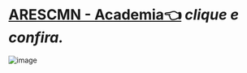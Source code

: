 # [ARESCMN - Academia👈](https://www.marinha.mil.br/cmn/academia-arescmn) *clique e confira.*


![image](https://user-images.githubusercontent.com/104214681/212337461-0f3182a2-0c2a-4d30-822d-63e365f5b68b.png)

